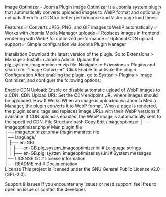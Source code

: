 Image Optimizer - Joomla Plugin
Image Optimizer is a Joomla system plugin that automatically converts uploaded images to WebP format and optionally uploads them to a CDN for better performance and faster page load times.

Features
✅ Converts JPEG, PNG, and GIF images to WebP automatically
✅ Works with Joomla Media Manager uploads
✅ Replaces images in frontend rendering with WebP for optimized performance
✅ Optional CDN upload support
✅ Simple configuration via Joomla Plugin Manager

Installation
Download the latest version of the plugin.
Go to Extensions > Manage > Install in Joomla Admin.
Upload the plg_system_imageoptimizer.zip file.
Navigate to Extensions > Plugins and search for "Image Optimizer".
Click Enable to activate the plugin.
Configuration
After enabling the plugin, go to System > Plugins > Image Optimizer, and configure the following options:

Enable CDN Upload: Enable or disable automatic upload of WebP images to a CDN.
CDN Upload URL: Set the CDN endpoint URL where images should be uploaded.
How It Works
When an image is uploaded via Joomla Media Manager, the plugin converts it to WebP format.
When a page is rendered, the plugin scans <img> tags and replaces image URLs with their WebP versions if available.
If CDN upload is enabled, the WebP image is automatically sent to the specified CDN.
File Structure
bash
Copy
Edit
/imageoptimizer
│── imageoptimizer.php           # Main plugin file  
│── imageoptimizer.xml           # Plugin manifest file  
│── language/  
│   ├── en-GB/  
│   │   ├── en-GB.plg_system_imageoptimizer.ini    # Language strings  
│   │   ├── en-GB.plg_system_imageoptimizer.sys.ini  # System messages  
│── LICENSE.txt                    # License information  
│── README.md                       # Documentation  
License
This project is licensed under the GNU General Public License v2.0 (GPL-2.0).

Support & Issues
If you encounter any issues or need support, feel free to open an issue or contact the developer.